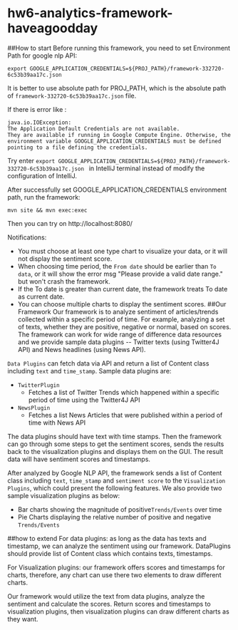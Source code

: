 # hw6-analytics-framework-haveagoodday

##How to start
Before running this framework, you need to set Environment Path for google nlp API:
````shell
export GOOGLE_APPLICATION_CREDENTIALS=${PROJ_PATH}/framework-332720-6c53b39aa17c.json
````
It is better to use absolute path for PROJ_PATH, which is the absolute path of `framework-332720-6c53b39aa17c.json` file.

If there is error like :
```
java.io.IOException: 
The Application Default Credentials are not available. 
They are available if running in Google Compute Engine. Otherwise, the environment variable GOOGLE_APPLICATION_CREDENTIALS must be defined pointing to a file defining the credentials.
```
Try enter `export GOOGLE_APPLICATION_CREDENTIALS=${PROJ_PATH}/framework-332720-6c53b39aa17c.json
` in IntelliJ terminal instead of modify the configuration of IntelliJ.

After successfully set GOOGLE_APPLICATION_CREDENTIALS environment path, run the framework:
<br>
````
mvn site && mvn exec:exec
````
Then you can try on http://localhost:8080/

Notifications:
- You must choose at least one type chart to visualize your data, or it will not display the sentiment score.
- When choosing time period, the `From date` should be earlier than `To data`, or it will show the error msg "Please provide a valid date range." but won't crash the framework.
- If the To date is greater than current date, the framework treats To date as current date.
- You can choose multiple charts to display the sentiment scores.
##Our Framework
Our framework is to analyze sentiment of articles/trends collected within a specific period of time. 
For example, analyzing a set of texts, whether they are positive, negative or normal, based on scores. 
The framework can work for wide range of difference data resources and we provide sample data plugins --
Twitter texts (using Twitter4J API) and News headlines (using News API). 

`Data Plugins` can fetch data via API and return a list of Content class including `text` and `time_stamp`. Sample data plugins are:

-   `TwitterPlugin`
    -   Fetches a list of Twitter Trends which happened within a specific period of time using the Twitter4J API
-   `NewsPlugin`
    -   Fetches a list News Articles that were published within a period of time with News API

The data plugins should have text with time stamps. Then the framework can go through some steps to get the sentiment scores, sends the results back to the visualization plugins and displays them on the GUI. 
The result data will have sentiment scores and timestamps.

After analyzed by Google NLP API, the framework sends a list of Content class including `text`, `time_stamp` and `sentiment score` to the `Visualization Plugins`, 
which could present the following features. We also provide two sample visualization plugins as below:

-   Bar charts showing the magnitude of positive`Trends/Events` over time
-   Pie Charts displaying the relative number of positive and negative `Trends/Events`

##how to extend
For data plugins: as long as the data has texts and timestamp, we can analyze the sentiment using our framework. DataPlugins should provide list of Content class which contains texts, timestamps.

For Visualization plugins: our framework offers scores and timestamps for charts, therefore, any chart can use there two elements to draw different charts.

Our framework would utilize the text from data plugins, analyze the sentiment and calculate the scores. Return scores and timestamps to visualization plugins, then visualization plugins can draw different charts as they want.